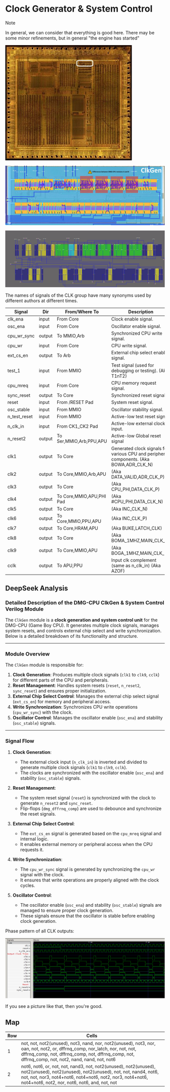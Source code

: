 # Clock Generator & System Control

> [!NOTE]
> In general, we can consider that everything is good here. There may be some minor refinements, but in general "the engine has started"

![locator_clkgen](/imgstore/soc/locator_clkgen.jpg)

![clkgen](/imgstore/soc/clkgen.jpg)

![clkgen_netlist](/imgstore/soc/clkgen_netlist.png)

The names of signals of the CLK group have many synonyms used by different authors at different times.

|Signal|Dir|From/Where To|Description|
|---|---|---|---|
|clk_ena|input|From Core|Clock enable signal. |
|osc_ena|input|From Core|Oscillator enable signal. |
|cpu_wr_sync|output|To MMIO,Arb|Synchronized CPU write signal. |
|cpu_wr|input|From Core|CPU write signal. |
|ext_cs_en|output|To Arb|External chip select enable signal. |
|test_1|input|From MMIO|Test signal (used for debugging or testing). (Aka T1nT2)|
|cpu_mreq|input|From Core|CPU memory request signal. |
|sync_reset|output|To Core|Synchronized reset signal. |
|reset|input|From /RESET Pad|System reset signal. |
|osc_stable|input|From MMIO|Oscillator stability signal. |
|n_test_reset|input|From MMIO|Active-low test reset signal. |
|n_clk_in|input|From CK1_CK2 Pad|Active-low external clock input. |
|n_reset2|output|To Ser,MMIO,Arb,PPU,APU|Active-low Global reset signal |
|clk1|output|To Core|Generated clock signals for various CPU and peripheral components. (Aka BOWA,ADR_CLK_N)|
|clk2|output|To Core,MMIO,Arb,APU| (Aka DATA_VALID,ADR_CLK_P)|
|clk3|output|To Core | (Aka CPU_PHI,DATA_CLK_P)|
|clk4|output|To Core,MMIO,APU,PHI Pad| (Aka #CPU_PHI,DATA_CLK_N)|
|clk5|output|To Core| (Aka INC_CLK_N)|
|clk6|output|To Core,MMIO,PPU,APU| (Aka INC_CLK_P)|
|clk7|output|To Core,HRAM,APU| (Aka BUKE,LATCH_CLK)|
|clk8|output|To Core| (Aka BOMA_1MHZ,MAIN_CLK_N)|
|clk9|output|To Core,MMIO,APU| (Aka BOGA_1MHZ,MAIN_CLK_P)|
|cclk|output|To APU,PPU|Input clk complement (same as n_clk_in) (Aka AZOF)|

## DeepSeek Analysis

### Detailed Description of the DMG-CPU ClkGen & System Control Verilog Module

The `ClkGen` module is a **clock generation and system control unit** for the DMG-CPU (Game Boy CPU). It generates multiple clock signals, manages system resets, and controls external chip select and write synchronization. Below is a detailed breakdown of its functionality and structure.

---

### **Module Overview**
The `ClkGen` module is responsible for:
1. **Clock Generation**: Produces multiple clock signals (`clk1` to `clk9`, `cclk`) for different parts of the CPU and peripherals.
2. **Reset Management**: Handles system resets (`reset`, `n_reset2`, `sync_reset`) and ensures proper initialization.
3. **External Chip Select Control**: Manages the external chip select signal (`ext_cs_en`) for memory and peripheral access.
4. **Write Synchronization**: Synchronizes CPU write operations (`cpu_wr_sync`) with the clock.
5. **Oscillator Control**: Manages the oscillator enable (`osc_ena`) and stability (`osc_stable`) signals.

---

### **Signal Flow**
1. **Clock Generation**:
   - The external clock input (`n_clk_in`) is inverted and divided to generate multiple clock signals (`clk1` to `clk9`, `cclk`).
   - The clocks are synchronized with the oscillator enable (`osc_ena`) and stability (`osc_stable`) signals.

2. **Reset Management**:
   - The system reset signal (`reset`) is synchronized with the clock to generate `n_reset2` and `sync_reset`.
   - Flip-flops (`dmg_dffrnq_comp`) are used to debounce and synchronize the reset signals.

3. **External Chip Select Control**:
   - The `ext_cs_en` signal is generated based on the `cpu_mreq` signal and internal logic.
   - It enables external memory or peripheral access when the CPU requests it.

4. **Write Synchronization**:
   - The `cpu_wr_sync` signal is generated by synchronizing the `cpu_wr` signal with the clock.
   - It ensures that write operations are properly aligned with the clock cycles.

5. **Oscillator Control**:
   - The oscillator enable (`osc_ena`) and stability (`osc_stable`) signals are managed to ensure proper clock generation.
   - These signals ensure that the oscillator is stable before enabling clock generation.

Phase pattern of all CLK outputs:

![clkgen1](/imgstore/waves/clkgen1.png)

If you see a picture like that, then you're good.

## Map

|Row|Cells|
|---|---|
|1|not, not, not2(unused), not3, nand, nor, not2(unused), not3, nor, oan, not, not2, or, dffrnq_comp, nor_latch, nor, not, not, dffrnq_comp, not, dffrnq_comp, not, dffrnq_comp, not, dffrnq_comp, not, not2, nand, nand, not, not6|
|2|not6, not6, or, not, not, nand3, not, not2(unused), not2(unused), not2(unused), not2(unused), not2(unused), not, not, nand4, not6, not, not, nor3, not4+not6, not4+not6, not2, nor3, not4+not6, not4+not6, not2, nor, not6, not6, and, not, not|